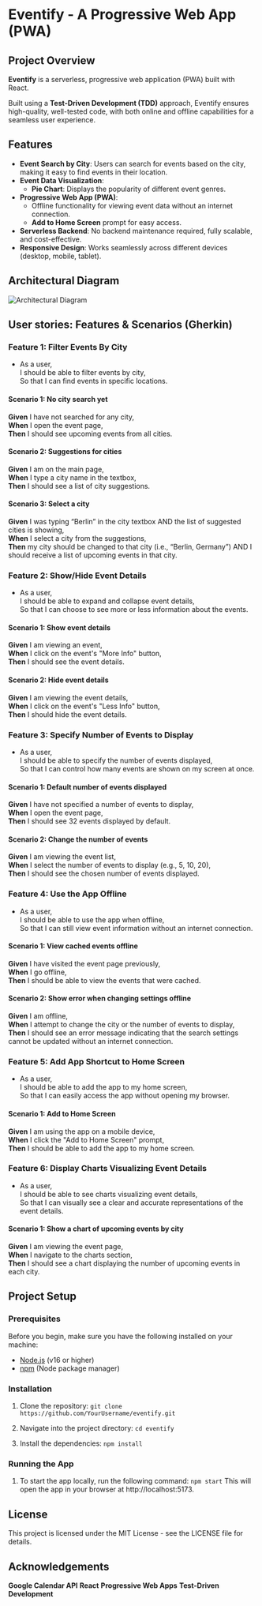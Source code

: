 # Eventify - A Progressive Web App (PWA)

## Project Overview

**Eventify** is a serverless, progressive web application (PWA) built with React.

Built using a **Test-Driven Development (TDD)** approach, Eventify ensures high-quality, well-tested code, with both online and offline capabilities for a seamless user experience.

## Features

- **Event Search by City**: Users can search for events based on the city, making it easy to find events in their location.
- **Event Data Visualization**:
  - **Pie Chart**: Displays the popularity of different event genres.
- **Progressive Web App (PWA)**:
  - Offline functionality for viewing event data without an internet connection.
  - **Add to Home Screen** prompt for easy access.
- **Serverless Backend**: No backend maintenance required, fully scalable, and cost-effective.
- **Responsive Design**: Works seamlessly across different devices (desktop, mobile, tablet).

## Architectural Diagram

![Architectural Diagram](public/assets/diagram-1.jpg)

## User stories: Features & Scenarios (Gherkin)

### Feature 1: Filter Events By City

- As a user,  
  I should be able to filter events by city,  
  So that I can find events in specific locations.

#### Scenario 1: No city search yet

**Given** I have not searched for any city,  
**When** I open the event page,  
**Then** I should see upcoming events from all cities.

#### Scenario 2: Suggestions for cities

**Given** I am on the main page,  
**When** I type a city name in the textbox,  
**Then** I should see a list of city suggestions.

#### Scenario 3: Select a city

**Given** I was typing “Berlin” in the city textbox AND the list of suggested cities is showing,  
**When** I select a city from the suggestions,  
**Then** my city should be changed to that city (i.e., “Berlin, Germany”) AND I should receive a list of upcoming events in that city.

### Feature 2: Show/Hide Event Details

- As a user,  
  I should be able to expand and collapse event details,  
  So that I can choose to see more or less information about the events.

#### Scenario 1: Show event details

**Given** I am viewing an event,  
**When** I click on the event's "More Info" button,  
**Then** I should see the event details.

#### Scenario 2: Hide event details

**Given** I am viewing the event details,  
**When** I click on the event's "Less Info" button,  
**Then** I should hide the event details.

### Feature 3: Specify Number of Events to Display

- As a user,  
  I should be able to specify the number of events displayed,  
  So that I can control how many events are shown on my screen at once.

#### Scenario 1: Default number of events displayed

**Given** I have not specified a number of events to display,  
**When** I open the event page,  
**Then** I should see 32 events displayed by default.

#### Scenario 2: Change the number of events

**Given** I am viewing the event list,  
**When** I select the number of events to display (e.g., 5, 10, 20),  
**Then** I should see the chosen number of events displayed.

### Feature 4: Use the App Offline

- As a user,  
  I should be able to use the app when offline,  
  So that I can still view event information without an internet connection.

#### Scenario 1: View cached events offline

**Given** I have visited the event page previously,  
**When** I go offline,  
**Then** I should be able to view the events that were cached.

#### Scenario 2: Show error when changing settings offline

**Given** I am offline,  
**When** I attempt to change the city or the number of events to display,  
**Then** I should see an error message indicating that the search settings cannot be updated without an internet connection.

### Feature 5: Add App Shortcut to Home Screen

- As a user,  
  I should be able to add the app to my home screen,  
  So that I can easily access the app without opening my browser.

#### Scenario 1: Add to Home Screen

**Given** I am using the app on a mobile device,  
**When** I click the "Add to Home Screen" prompt,  
**Then** I should be able to add the app to my home screen.

### Feature 6: Display Charts Visualizing Event Details

- As a user,  
  I should be able to see charts visualizing event details,  
  So that I can visually see a clear and accurate representations of the event details.

#### Scenario 1: Show a chart of upcoming events by city

**Given** I am viewing the event page,  
**When** I navigate to the charts section,  
**Then** I should see a chart displaying the number of upcoming events in each city.

## Project Setup

### Prerequisites

Before you begin, make sure you have the following installed on your machine:

- [Node.js](https://nodejs.org/) (v16 or higher)
- [npm](https://www.npmjs.com/) (Node package manager)

### Installation

1. Clone the repository:
   `git clone https://github.com/YourUsername/eventify.git`

2. Navigate into the project directory:
   `cd eventify`

3. Install the dependencies:
   `npm install`

### Running the App

1. To start the app locally, run the following command:
   `npm start`
   This will open the app in your browser at http://localhost:5173.

## License

This project is licensed under the MIT License - see the LICENSE file for details.

## Acknowledgements

**Google Calendar API**
**React**
**Progressive Web Apps**
**Test-Driven Development**
